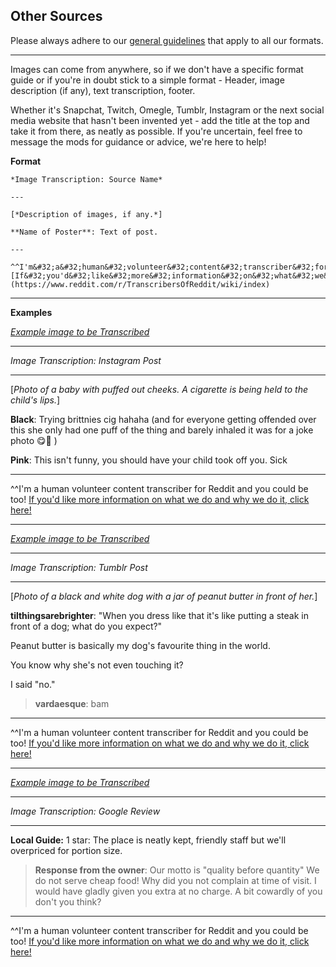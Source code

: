 **Other Sources**
---

Please always adhere to our [general guidelines](https://www.reddit.com/r/TranscribersOfReddit/wiki/guidelines) that apply to all our formats.

---

Images can come from anywhere, so if we don't have a specific format guide or if you're in doubt stick to a simple format - Header, image description (if any), text transcription, footer.

Whether it's Snapchat, Twitch, Omegle, Tumblr, Instagram or the next social media website that hasn't been invented yet - add the title at the top and take it from there, as neatly as possible. If you're uncertain, feel free to message the mods for guidance or advice, we're here to help!

**Format**

    *Image Transcription: Source Name*

    ---

    [*Description of images, if any.*]

    **Name of Poster**: Text of post.

    ---

    ^^I'm&#32;a&#32;human&#32;volunteer&#32;content&#32;transcriber&#32;for&#32;Reddit&#32;and&#32;you&#32;could&#32;be&#32;too!&#32;[If&#32;you'd&#32;like&#32;more&#32;information&#32;on&#32;what&#32;we&#32;do&#32;and&#32;why&#32;we&#32;do&#32;it,&#32;click&#32;here!](https://www.reddit.com/r/TranscribersOfReddit/wiki/index)

---

**Examples**

[*Example image to be Transcribed*](https://i.redd.it/8mrtfsu6md0z.png)

---

*Image Transcription: Instagram Post*

---

[*Photo of a baby with puffed out cheeks. A cigarette is being held to the child's lips.*]

**Black**: Trying brittnies cig hahaha (and for everyone getting offended over this she only had one puff of the thing and barely inhaled it was for a joke photo 😋🙂 )

**Pink**: This isn't funny, you should have your child took off you. Sick

---

^^I'm&#32;a&#32;human&#32;volunteer&#32;content&#32;transcriber&#32;for&#32;Reddit&#32;and&#32;you&#32;could&#32;be&#32;too!&#32;[If&#32;you'd&#32;like&#32;more&#32;information&#32;on&#32;what&#32;we&#32;do&#32;and&#32;why&#32;we&#32;do&#32;it,&#32;click&#32;here!](https://www.reddit.com/r/TranscribersOfReddit/wiki/index)

---

[*Example image to be Transcribed*](https://i.redd.it/fuo84rayn6vz.png)

---

*Image Transcription: Tumblr Post*

---

[*Photo of a black and white dog with a jar of peanut butter in front of her.*]

**tilthingsarebrighter**: "When you dress like that it's like putting a steak in front of a dog; what do you expect?"

Peanut butter is basically my dog's favourite thing in the world.

You know why she's not even touching it?

I said "no."

>**vardaesque**: bam 

---

^^I'm&#32;a&#32;human&#32;volunteer&#32;content&#32;transcriber&#32;for&#32;Reddit&#32;and&#32;you&#32;could&#32;be&#32;too!&#32;[If&#32;you'd&#32;like&#32;more&#32;information&#32;on&#32;what&#32;we&#32;do&#32;and&#32;why&#32;we&#32;do&#32;it,&#32;click&#32;here!](https://www.reddit.com/r/TranscribersOfReddit/wiki/index)

---

[*Example image to be Transcribed*](https://i.imgur.com/wnWL0w7.jpg)

---

*Image Transcription: Google Review*

---

**Local Guide:** 1 star: The place is neatly kept, friendly staff but we'll overpriced for portion size.

>**Response from the owner**: Our motto is "quality before quantity" We do not serve cheap food! Why did you not complain at time of visit. I would have gladly given you extra at no charge. A bit cowardly of you don't you think?

---

^^I'm&#32;a&#32;human&#32;volunteer&#32;content&#32;transcriber&#32;for&#32;Reddit&#32;and&#32;you&#32;could&#32;be&#32;too!&#32;[If&#32;you'd&#32;like&#32;more&#32;information&#32;on&#32;what&#32;we&#32;do&#32;and&#32;why&#32;we&#32;do&#32;it,&#32;click&#32;here!](https://www.reddit.com/r/TranscribersOfReddit/wiki/index)
